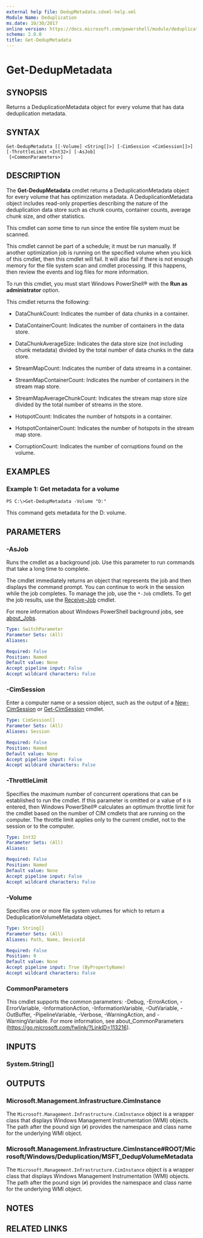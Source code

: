 ```yaml
---
external help file: DedupMetadata.cdxml-help.xml
Module Name: Deduplication
ms.date: 10/30/2017
online version: https://docs.microsoft.com/powershell/module/deduplication/get-dedupmetadata?view=windowsserver2012r2-ps&wt.mc_id=ps-gethelp
schema: 2.0.0
title: Get-DedupMetadata
---
```


# Get-DedupMetadata

## SYNOPSIS
Returns a DeduplicationMetadata object for every volume that has data deduplication metadata.

## SYNTAX

```
Get-DedupMetadata [[-Volume] <String[]>] [-CimSession <CimSession[]>] [-ThrottleLimit <Int32>] [-AsJob]
 [<CommonParameters>]
```

## DESCRIPTION
The **Get-DedupMetadata** cmdlet returns a DeduplicationMetadata object for every volume that has optimization metadata.
A DeduplicationMetadata object includes read-only properties describing the nature of the deduplication data store such as chunk counts, container counts, average chunk size, and other statistics.

This cmdlet can some time to run since the entire file system must be scanned.

This cmdlet cannot be part of a schedule; it must be run manually.
If another optimization job is running on the specified volume when you kick of this cmdlet, then this cmdlet will fail.
It will also fail if there is not enough memory for the file system scan and cmdlet processing.
If this happens, then review the events and log files for more information.

To run this cmdlet, you must start Windows PowerShell® with the **Run as administrator** option.

This cmdlet returns the following: 
                       
 - DataChunkCount: Indicates the number of data chunks in a container. 
                       
 - DataContainerCount: Indicates the number of containers in the data store. 
                       
 - DataChunkAverageSize: Indicates the data store size (not including chunk metadata) divided by the total number of data chunks in the data store. 
                       
 - StreamMapCount: Indicates the number of data streams in a container. 
                       
 - StreamMapContainerCount: Indicates the number of containers in the stream map store. 
                       
 - StreamMapAverageChunkCount: Indicates the stream map store size divided by the total number of streams in the store. 
                       
 - HotspotCount: Indicates the number of hotspots in a container. 
                       
 - HotspotContainerCount: Indicates the number of hotspots in the stream map store. 
                       
 - CorruptionCount: Indicates the number of corruptions found on the volume.

## EXAMPLES

### Example 1: Get metadata for a volume
```
PS C:\>Get-DedupMetadata -Volume "D:"
```

This command gets metadata for the D: volume.

## PARAMETERS

### -AsJob
Runs the cmdlet as a background job. Use this parameter to run commands that take a long time to complete. 

The cmdlet immediately returns an object that represents the job and then displays the command prompt. 
You can continue to work in the session while the job completes. 
To manage the job, use the `*-Job` cmdlets. 
To get the job results, use the [Receive-Job](https://go.microsoft.com/fwlink/?LinkID=113372) cmdlet. 

For more information about Windows PowerShell background jobs, see [about_Jobs](https://go.microsoft.com/fwlink/?LinkID=113251).

```yaml
Type: SwitchParameter
Parameter Sets: (All)
Aliases: 

Required: False
Position: Named
Default value: None
Accept pipeline input: False
Accept wildcard characters: False
```

### -CimSession
Enter a computer name or a session object, such as the output of a [New-CimSession](/powershell/module/cimcmdlets/new-cimsession) or [Get-CimSession](https://go.microsoft.com/fwlink/p/?LinkId=227966) cmdlet.
```yaml
Type: CimSession[]
Parameter Sets: (All)
Aliases: Session

Required: False
Position: Named
Default value: None
Accept pipeline input: False
Accept wildcard characters: False
```

### -ThrottleLimit
Specifies the maximum number of concurrent operations that can be established to run the cmdlet.
If this parameter is omitted or a value of `0` is entered, then Windows PowerShell® calculates an optimum throttle limit for the cmdlet based on the number of CIM cmdlets that are running on the computer.
The throttle limit applies only to the current cmdlet, not to the session or to the computer.

```yaml
Type: Int32
Parameter Sets: (All)
Aliases: 

Required: False
Position: Named
Default value: None
Accept pipeline input: False
Accept wildcard characters: False
```

### -Volume
Specifies one or more file system volumes for which to return a DeduplicationVolumeMetadata object.

```yaml
Type: String[]
Parameter Sets: (All)
Aliases: Path, Name, DeviceId

Required: False
Position: 0
Default value: None
Accept pipeline input: True (ByPropertyName)
Accept wildcard characters: False
```

### CommonParameters
This cmdlet supports the common parameters: -Debug, -ErrorAction, -ErrorVariable, -InformationAction, -InformationVariable, -OutVariable, -OutBuffer, -PipelineVariable, -Verbose, -WarningAction, and -WarningVariable. For more information, see about_CommonParameters (https://go.microsoft.com/fwlink/?LinkID=113216).

## INPUTS

### System.String[]

## OUTPUTS

### Microsoft.Management.Infrastructure.CimInstance
The `Microsoft.Management.Infrastructure.CimInstance` object is a wrapper class that displays Windows Management Instrumentation (WMI) objects.
The path after the pound sign (`#`) provides the namespace and class name for the underlying WMI object.

### Microsoft.Management.Infrastructure.CimInstance#ROOT/Microsoft/Windows/Deduplication/MSFT_DedupVolumeMetadata
The `Microsoft.Management.Infrastructure.CimInstance` object is a wrapper class that displays Windows Management Instrumentation (WMI) objects.
The path after the pound sign (`#`) provides the namespace and class name for the underlying WMI object.

## NOTES

## RELATED LINKS
